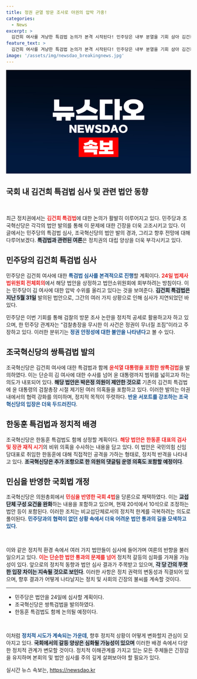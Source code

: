 ```yaml
---
title: 정권 균열 방문 조사로 야권의 압박 가중!
categories:
  - News
excerpt: >
  김건희 여사를 겨냥한 특검법 논의가 본격 시작된다! 민주당은 내부 분열을 기회 삼아 김건희 특검법 심사에 착수하고, 조국혁신당은 윤·김 쌍특검법을 발의하며 강력한 반격에 나선다. 클릭해서 자세히 알아보세요!
feature_text: >
  김건희 여사를 겨냥한 특검법 논의가 본격 시작된다! 민주당은 내부 분열을 기회 삼아 김건희 특검법 심사에 착수하고, 조국혁신당은 윤·김 쌍특검법을 발의하며 강력한 반격에 나선다. 클릭해서 자세히 알아보세요!
image: '/assets/img/newsdao_breakingnews.jpg'
---
```


<p><img src="/assets/img/newsdao_breakingnews.jpg" alt="ontimetimes 속보" /></p>

<h2 data-ke-size="size26">국회 내 김건희 특검법 심사 및 관련 법안 동향</h2>

<p data-ke-size="size16">&nbsp;</p>

<p>최근 정치권에서는 <b><span style="color: #ee2323;">김건희 특검법</span></b>에 대한 논의가 활발히 이루어지고 있다. 민주당과 조국혁신당은 각각의 법안 발의를 통해 이 문제에 대한 긴장을 더욱 고조시키고 있다. 이 글에서는 민주당의 특검법 심사, 조국혁신당의 법안 발의 경과, 그리고 향후 전망에 대해 다루어보겠다. <b><span style="background-color: #21538527;">특검법과 관련된 여론</span></b>은 정치권의 대립 양상을 더욱 부각시키고 있다. </p>

<h2 data-ke-size="size26">민주당의 김건희 특검법 심사</h2>

<p>민주당은 김건희 여사에 대한 <b><span style="color: #1a5490;">특검법 심사를 본격적으로 진행</span></b>할 계획이다. <b><span style="color: #ee2323;">24일 법제사법위원회 전체회의</span></b>에서 해당 법안을 상정하고 법안소위원회에 회부하려는 방침이다. 이는 민주당이 김 여사에 대한 압박 수위를 올리고 있다는 것을 보여준다. <b><span style="background-color: #21538527;">김건희 특검법은 지난 5월 31일</span></b> 발의된 법안으로, 그간의 여러 가지 상황으로 인해 심사가 지연되었던 바 있다. </p>

<p>민주당은 이번 기회를 통해 검찰의 방문 조사 논란을 정치적 공세로 활용하고자 하고 있으며, 한 민주당 관계자는 “검찰총장을 무시한 이 사건은 정권이 무너질 조짐”이라고 주장하고 있다. 이러한 분위기는 <b><span style="color: #1a5490;">정권 안정성에 대한 불안을 나타낸다</span></b>고 볼 수 있다. </p>

<h2 data-ke-size="size26">조국혁신당의 쌍특검법 발의</h2>

<p>조국혁신당은 김건희 여사에 대한 특검법과 함께 <b><span style="color: #ee2323;">윤석열 대통령을 포함한 쌍특검법</span></b>을 발의하였다. 이는 단순히 김 여사에 대한 수사를 넘어 윤 대통령까지 범위를 넓히고자 하는 의도가 내포되어 있다. <b><span style="background-color: #21538527;">해당 법안은 박은정 의원이 제안한 것으로</span></b> 기존의 김건희 특검법에 윤 대통령의 검찰총장 시절 제기된 여러 의혹들을 포함하고 있다. 이러한 발의는 야권 내에서의 협력 강화를 의미하며, 정치적 목적이 뚜렷하다. <b><span style="color: #1a5490;">반윤 서포트를 강조하는 조국혁신당의 입장은 더욱 두드러진다</span></b>.</p>

<h2 data-ke-size="size26">한동훈 특검법과 정치적 배경</h2>

<p>조국혁신당은 한동훈 특검법도 함께 상정할 계획이다. <b><span style="color: #ee2323;">해당 법안은 한동훈 대표의 검사 및 장관 재직 시기</span></b>의 비위 의혹을 수사하는 내용을 담고 있다. 이 법안은 국민의힘 신임 당대표로 취임한 한동훈에 대해 직접적인 공격을 가하는 형태로, 정치적 반격을 나타내고 있다. <b><span style="background-color: #21538527;">조국혁신당은 추가 조항으로 한 의원의 댓글팀 운영 의혹도 포함할 예정이다</span></b>.</p>

<h2 data-ke-size="size26">민심을 반영한 국회법 개정</h2>

<p>조국혁신당은 의원총회에서 <b><span style="color: #ee2323;">민심을 반영한 국회 4법</span></b>을 당론으로 채택하였다. 이는 <b><span style="background-color: #21538527;">교섭단체 구성 요건을 완화</span></b>하는 내용을 포함하고 있으며, 현재 20석에서 10석으로 조정하는 법안 등이 포함된다. 이러한 조치는 비교섭단체로서의 정치적 한계를 극복하려는 의도로 풀이된다. <b><span style="color: #1a5490;">민주당과의 협력이 없던 상황 속에서 더욱 어려운 법안 통과의 길을 모색하고 있다</span></b>.</p>

<p data-ke-size="size16">&nbsp;</p>

<p>이와 같은 정치적 환경 속에서 여러 가지 법안들이 심사에 들어가며 여론의 반향을 불러일으키고 있다. <b><span style="color: #ee2323;">이는 단순한 법안 통과의 문제를 넘어</span></b> 정치적 갈등의 심화를 가져올 가능성이 있다. 앞으로의 정치적 동향과 법안 심사 결과가 주목받고 있으며, <b><span style="background-color: #21538527;">각 당 간의 뚜렷한 입장 차이는 지속될 것으로 보인다</span></b>. 이러한 사항은 정치 권력의 변동성과 직결되어 있으며, 향후 결과가 어떻게 나타날지는 정치 및 사회의 긴장의 불씨를 계속할 것이다. </p>

<hr />

<ul>
  <li>민주당은 법안을 24일에 심사할 계획이다.</li>
  <li>조국혁신당은 쌍특검법을 발의하였다.</li>
  <li>한동훈 특검법도 함께 논의될 예정이다.</li>
</ul>

<p data-ke-size="size16">&nbsp;</p>

<p>이처럼 <b><span style="color: #1a5490;">정치적 시도가 계속되는 가운데</span></b>, 향후 정치적 상황이 어떻게 변화할지 관심이 모아지고 있다. <b><span style="background-color: #21538527;">국회에서의 갈등 양상은 심화될 가능성이 있으며</span></b> 이러한 배경 속에서 다양한 정치적 관계가 변모할 것이다. 정치적 이해관계를 가지고 있는 모든 주체들은 긴장감을 유지하며 본회의 및 법안 심사를 주의 깊게 살펴보아야 할 필요가 있다.</p>
실시간 뉴스 속보는, <a href="https://newsdao.kr" rel="dofollow">https://newsdao.kr</a>


